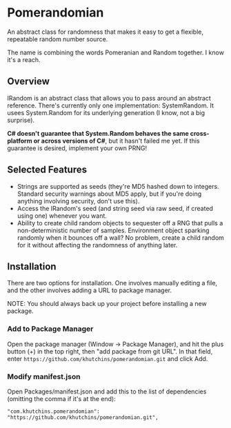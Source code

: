 # Pomerandomian

An abstract class for randomness that makes it easy to get a flexible, repeatable random number source.

The name is combining the words Pomeranian and Random together. I know it's a reach.

## Overview

IRandom is an abstract class that allows you to pass around an abstract reference. There's currently only one implementation: SystemRandom. It usees System.Random for its underlying generation (I know, not a big surprise). 

**C# doesn't guarantee that System.Random behaves the same cross-platform or across versions of C#**, but it hasn't failed me yet. If this guarantee is desired, implement your own PRNG!

## Selected Features

* Strings are supported as seeds (they're MD5 hashed down to integers. Standard security warnings about MD5 apply, but if you're doing anything involving security, don't use this).
* Access the IRandom's seed (and string seed via raw seed, if created using one) whenever you want.
* Ability to create child random objects to sequester off a RNG that pulls a non-deterministic number of samples. Environment object sparking randomly when it bounces off a wall? No problem, create a child random for it without affecting the randomness of anything later.

## Installation

There are two options for installation. One involves manually editing a file, and the other involves adding a URL to package manager.

NOTE: You should always back up your project before installing a new package.

### Add to Package Manager

Open the package manager (Window -> Package Manager), and hit the plus button (+) in the top right, then "add package from git URL". In that field, enter `https://github.com/khutchins/pomerandomian.git` and click Add.

### Modify manifest.json

Open Packages/manifest.json and add this to the list of dependencies (omitting the comma if it's at the end):

```
"com.khutchins.pomerandomian": "https://github.com/khutchins/pomerandomian.git",
```
